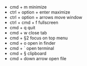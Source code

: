 * cmd + m minimize 
* ctrl + option + enter maximize
* ctrl + option + arrows move window 
* ctrl + cmd + f fullscreen
* cmd + q   quit
* cmd + w   close tab
* cmd + §2 focus on top menu
* cmd + o open in finder
* cmd + ` open terminal
* cmd + § clipboard
* cmd + down arrow open file